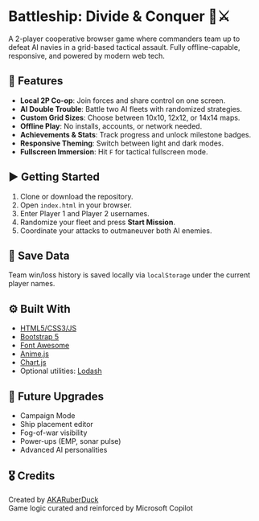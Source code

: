 # Battleship: Divide & Conquer 🚢⚔️

A 2-player cooperative browser game where commanders team up to defeat AI navies in a grid-based tactical assault. Fully offline-capable, responsive, and powered by modern web tech.

## 🧰 Features

- **Local 2P Co-op**: Join forces and share control on one screen.
- **AI Double Trouble**: Battle two AI fleets with randomized strategies.
- **Custom Grid Sizes**: Choose between 10x10, 12x12, or 14x14 maps.
- **Offline Play**: No installs, accounts, or network needed.
- **Achievements & Stats**: Track progress and unlock milestone badges.
- **Responsive Theming**: Switch between light and dark modes.
- **Fullscreen Immersion**: Hit `F` for tactical fullscreen mode.

## ▶️ Getting Started

1. Clone or download the repository.
2. Open `index.html` in your browser.
3. Enter Player 1 and Player 2 usernames.
4. Randomize your fleet and press **Start Mission**.
5. Coordinate your attacks to outmaneuver both AI enemies.

## 💾 Save Data

Team win/loss history is saved locally via `localStorage` under the current player names.

## ⚙️ Built With

- [HTML5/CSS3/JS](https://developer.mozilla.org)
- [Bootstrap 5](https://getbootstrap.com)
- [Font Awesome](https://fontawesome.com)
- [Anime.js](https://animejs.com)
- [Chart.js](https://www.chartjs.org)
- Optional utilities: [Lodash](https://lodash.com)

## 🚧 Future Upgrades

- Campaign Mode
- Ship placement editor
- Fog-of-war visibility
- Power-ups (EMP, sonar pulse)
- Advanced AI personalities

## 🎖 Credits

Created by [AKARuberDuck](https://github.com/AKARuberDuck)  
Game logic curated and reinforced by Microsoft Copilot  
